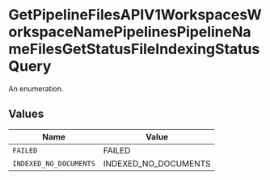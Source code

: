 # GetPipelineFilesAPIV1WorkspacesWorkspaceNamePipelinesPipelineNameFilesGetStatusFileIndexingStatusQuery

An enumeration.


## Values

| Name                   | Value                  |
| ---------------------- | ---------------------- |
| `FAILED`               | FAILED                 |
| `INDEXED_NO_DOCUMENTS` | INDEXED_NO_DOCUMENTS   |